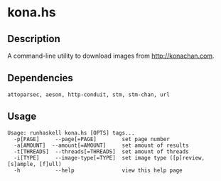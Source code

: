 kona.hs
=======

Description
-----------
A command-line utility to download images from http://konachan.com.

Dependencies
------------
	attoparsec, aeson, http-conduit, stm, stm-chan, url

Usage
-----
	Usage: runhaskell kona.hs [OPTS] tags...
	  -p[PAGE]     --page[=PAGE]        set page number
	  -a[AMOUNT]  --amount[=AMOUNT]     set amount of results
	  -t[THREADS]  --threads[=THREADS]  set amount of threads
	  -i[TYPE]     --image-type[=TYPE]  set image type ([p]review, [s]ample, [f]ull)
	  -h           --help               view this help page
